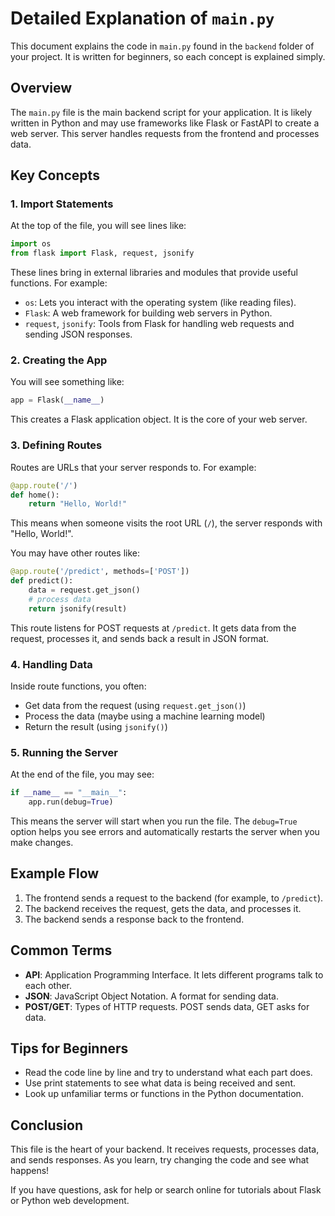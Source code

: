 # Detailed Explanation of `main.py`

This document explains the code in `main.py` found in the `backend` folder of your project. It is written for beginners, so each concept is explained simply.

## Overview

The `main.py` file is the main backend script for your application. It is likely written in Python and may use frameworks like Flask or FastAPI to create a web server. This server handles requests from the frontend and processes data.

## Key Concepts

### 1. Import Statements
At the top of the file, you will see lines like:
```python
import os
from flask import Flask, request, jsonify
```
These lines bring in external libraries and modules that provide useful functions. For example:
- `os`: Lets you interact with the operating system (like reading files).
- `Flask`: A web framework for building web servers in Python.
- `request`, `jsonify`: Tools from Flask for handling web requests and sending JSON responses.

### 2. Creating the App
You will see something like:
```python
app = Flask(__name__)
```
This creates a Flask application object. It is the core of your web server.

### 3. Defining Routes
Routes are URLs that your server responds to. For example:
```python
@app.route('/')
def home():
    return "Hello, World!"
```
This means when someone visits the root URL (`/`), the server responds with "Hello, World!".

You may have other routes like:
```python
@app.route('/predict', methods=['POST'])
def predict():
    data = request.get_json()
    # process data
    return jsonify(result)
```
This route listens for POST requests at `/predict`. It gets data from the request, processes it, and sends back a result in JSON format.

### 4. Handling Data
Inside route functions, you often:
- Get data from the request (using `request.get_json()`)
- Process the data (maybe using a machine learning model)
- Return the result (using `jsonify()`)

### 5. Running the Server
At the end of the file, you may see:
```python
if __name__ == "__main__":
    app.run(debug=True)
```
This means the server will start when you run the file. The `debug=True` option helps you see errors and automatically restarts the server when you make changes.

## Example Flow
1. The frontend sends a request to the backend (for example, to `/predict`).
2. The backend receives the request, gets the data, and processes it.
3. The backend sends a response back to the frontend.

## Common Terms
- **API**: Application Programming Interface. It lets different programs talk to each other.
- **JSON**: JavaScript Object Notation. A format for sending data.
- **POST/GET**: Types of HTTP requests. POST sends data, GET asks for data.

## Tips for Beginners
- Read the code line by line and try to understand what each part does.
- Use print statements to see what data is being received and sent.
- Look up unfamiliar terms or functions in the Python documentation.

## Conclusion
This file is the heart of your backend. It receives requests, processes data, and sends responses. As you learn, try changing the code and see what happens!

If you have questions, ask for help or search online for tutorials about Flask or Python web development.
